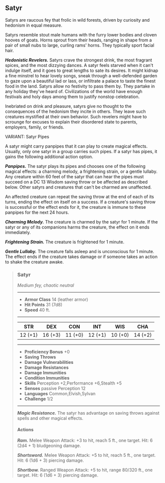 ## Satyr
Satyrs are raucous fey that frolic in wild forests, driven by curiosity and hedonism in equal measure.

Satyrs resemble stout male humans with the furry lower bodies and cloven hooves of goats. Horns sprout from their heads, ranging in shape from a pair of small nubs to large, curling rams' horns. They typically sport facial hair.

***Hedonistic Revelers.*** Satyrs crave the strongest drink, the most fragrant spices, and the most dizzying dances. A satyr feels starved when it can't indulge itself, and it goes to great lengths to sate its desires. It might kidnap a fine minstrel to hear lovely songs, sneak through a well-defended garden to gaze upon a beautiful lad or lass, or infiltrate a palace to taste the finest food in the land. Satyrs allow no festivity to pass them by. They partake in any holiday they've heard of. Civilizations of the world have enough festivals and holy days among them to justify nonstop celebration.

Inebriated on drink and pleasure, satyrs give no thought to the consequences of the hedonism they incite in others. They leave such creatures mystified at their own behavior. Such revelers might have to scrounge for excuses to explain their disordered state to parents, employers, family, or friends.

VARIANT: Satyr Pipes

A satyr might carry panpipes that it can play to create magical effects. Usually, only one satyr in a group carries such pipes. If a satyr has pipes, it gains the following additional action option.

***Panpipes.*** The satyr plays its pipes and chooses one of the following magical effects: a charming melody, a frightening strain, or a gentle lullaby. Any creature within 60 feet of the satyr that can hear the pipes must succeed on a DC 13 Wisdom saving throw or be affected as described below. Other satyrs and creatures that can't be charmed are unaffected.

An affected creature can repeat the saving throw at the end of each of its turns, ending the effect on itself on a success. If a creature's saving throw is successful or the effect ends for it, the creature is immune to these panpipes for the next 24 hours.

***Charming Melody.*** The creature is charmed by the satyr for 1 minute. If the satyr or any of its companions harms the creature, the effect on it ends immediately.

***Frightening Strain.*** The creature is frightened for 1 minute.

***Gentle Lullaby.*** The creature falls asleep and is unconscious for 1 minute. The effect ends if the creature takes damage or if someone takes an action to shake the creature awake.

>### Satyr
>*Medium fey, chaotic neutral*
>___
>- **Armor Class** 14 (leather armor)
>- **Hit Points** 31 (7d8)
>- **Speed** 40 ft.
>___
>|**STR**|**DEX**|**CON**|**INT**|**WIS**|**CHA**|
>|:---:|:---:|:---:|:---:|:---:|:---:|
>|12 (+1)|16 (+3)|11 (+0)|12 (+1)|10 (+0)|14 (+2)|
>
>___
>- **Proficiency Bonus** +0
>- **Saving Throws** 
>- **Damage Vulnerabilities** 
>- **Damage Resistances** 
>- **Damage Immunities** 
>- **Condition Immunities** 
>- **Skills** Perception +2,Performance +6,Stealth +5
>- **Senses** passive Perception 12
>- **Languages** Common,Elvish,Sylvan
>- **Challenge** 1/2
>___
>***Magic Resistance.*** The satyr has advantage on saving throws against spells and other magical effects.
>
>#### Actions
>***Ram.*** Melee Weapon Attack: +3 to hit, reach 5 ft., one target. Hit: 6 (2d4 + 1) bludgeoning damage.
>
>***Shortsword.*** Melee Weapon Attack: +5 to hit, reach 5 ft., one target. Hit: 6 (1d6 + 3) piercing damage.
>
>***Shortbow.*** Ranged Weapon Attack: +5 to hit, range 80/320 ft., one target. Hit: 6 (1d6 + 3) piercing damage.
>
